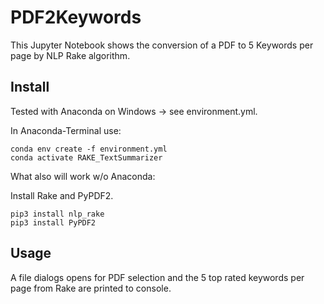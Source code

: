 # PDF2Keywords
This Jupyter Notebook shows the conversion of a PDF to 5 Keywords per page by NLP Rake algorithm.
 
 ## Install
 
 Tested with Anaconda on Windows -> see environment.yml. 
 
 In Anaconda-Terminal use:
 
 ```
 conda env create -f environment.yml
 conda activate RAKE_TextSummarizer
 ```
  
 What also will work w/o Anaconda: 
 
 Install Rake and PyPDF2.
 
 ```
 pip3 install nlp_rake
 pip3 install PyPDF2
 ```
 
 ## Usage
 A file dialogs opens for PDF selection and the 5 top rated keywords per page from Rake are printed to console. 
